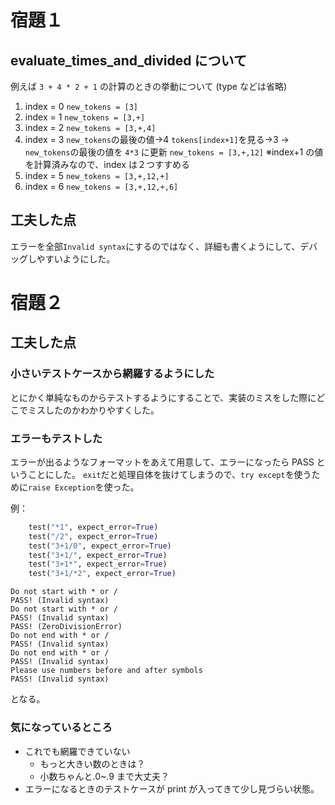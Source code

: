 # 宿題１

## evaluate_times_and_divided について

例えば `3 + 4 * 2 + 1` の計算のときの挙動について
(type などは省略)

1. index = 0
   `new_tokens = [3]`
2. index = 1
   `new_tokens = [3,+]`
3. index = 2
   `new_tokens = [3,+,4]`
4. index = 3
   `new_tokens`の最後の値->4
   `tokens[index+1]`を見る->3
   -> `new_tokens`の最後の値を `4*3` に更新
   `new_tokens = [3,+,12]`
   ※index+1 の値を計算済みなので、index は２つすすめる
5. index = 5
   `new_tokens = [3,+,12,+]`
6. index = 6
   `new_tokens = [3,+,12,+,6]`

## 工夫した点

エラーを全部`Invalid syntax`にするのではなく、詳細も書くようにして、デバッグしやすいようにした。

# 宿題２

## 工夫した点

### 小さいテストケースから網羅するようにした

とにかく単純なものからテストするようにすることで、実装のミスをした際にどこでミスしたのかわかりやすくした。

### エラーもテストした

エラーが出るようなフォーマットをあえて用意して、エラーになったら PASS ということにした。
`exit`だと処理自体を抜けてしまうので、`try except`を使うために`raise Exception`を使った。

例：

```py
    test("*1", expect_error=True)
    test("/2", expect_error=True)
    test("3+1/0", expect_error=True)
    test("3+1/", expect_error=True)
    test("3+1*", expect_error=True)
    test("3+1/*2", expect_error=True)

```

```
Do not start with * or /
PASS! (Invalid syntax)
Do not start with * or /
PASS! (Invalid syntax)
PASS! (ZeroDivisionError)
Do not end with * or /
PASS! (Invalid syntax)
Do not end with * or /
PASS! (Invalid syntax)
Please use numbers before and after symbols
PASS! (Invalid syntax)
```

となる。

### 気になっているところ

- これでも網羅できていない
  - もっと大きい数のときは？
  - 小数ちゃんと.0~.9 まで大丈夫？
- エラーになるときのテストケースが print が入ってきて少し見づらい状態。
